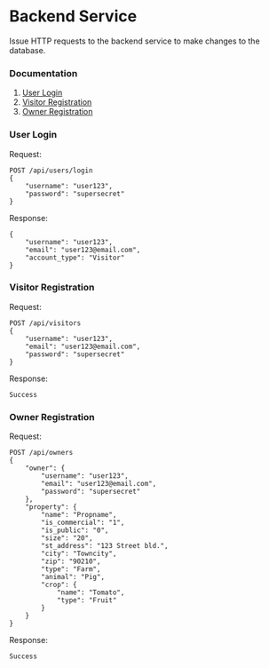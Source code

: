 # Backend Service

Issue HTTP requests to the backend service to make changes to the database.

### Documentation
1. [User Login](#user-login)
2. [Visitor Registration](#visitor-registration)
3. [Owner Registration](#owner-registration)


### User Login
Request:
```
POST /api/users/login
{
	"username": "user123",
    "password": "supersecret"
}
```
Response:
```
{
	"username": "user123",
    "email": "user123@email.com",
    "account_type": "Visitor"
}
```

### Visitor Registration
Request:
```
POST /api/visitors
{
	"username": "user123",
    "email": "user123@email.com",
    "password": "supersecret"
}
```
Response:
```
Success
```

### Owner Registration
Request:
```
POST /api/owners
{
    "owner": {
        "username": "user123",
        "email": "user123@email.com",
        "password": "supersecret"
    },
    "property": {
        "name": "Propname",
        "is_commercial": "1",
        "is_public": "0",
        "size": "20",
        "st_address": "123 Street bld.",
        "city": "Towncity",
        "zip": "90210",
        "type": "Farm",
        "animal": "Pig",
        "crop": {
            "name": "Tomato",
            "type": "Fruit"
        }
    }
}
```
Response:
```
Success
```